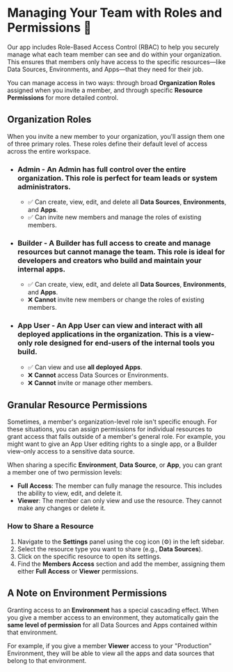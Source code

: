 # Managing Your Team with Roles and Permissions 🔐

Our app includes Role-Based Access Control (RBAC) to help you securely manage what each team member can see and do within your organization. This ensures that members only have access to the specific resources—like Data Sources, Environments, and Apps—that they need for their job.

You can manage access in two ways: through broad **Organization Roles** assigned when you invite a member, and through specific **Resource Permissions** for more detailed control.

## Organization Roles

When you invite a new member to your organization, you'll assign them one of three primary roles. These roles define their default level of access across the entire workspace.

- ### Admin - An Admin has full control over the entire organization. This role is perfect for team leads or system administrators.
  - ✅ Can create, view, edit, and delete all **Data Sources**, **Environments**, and **Apps**.
  - ✅ Can invite new members and manage the roles of existing members.

- ### Builder - A Builder has full access to create and manage resources but cannot manage the team. This role is ideal for developers and creators who build and maintain your internal apps.
  - ✅ Can create, view, edit, and delete all **Data Sources**, **Environments**, and **Apps**.
  - ❌ **Cannot** invite new members or change the roles of existing members.

- ### App User - An App User can view and interact with all deployed applications in the organization. This is a view-only role designed for end-users of the internal tools you build.
  - ✅ Can view and use **all deployed Apps**.
  - ❌ **Cannot** access Data Sources or Environments.
  - ❌ **Cannot** invite or manage other members.

## Granular Resource Permissions

Sometimes, a member's organization-level role isn't specific enough. For these situations, you can assign permissions for individual resources to grant access that falls outside of a member's general role. For example, you might want to give an App User editing rights to a single app, or a Builder view-only access to a sensitive data source.

When sharing a specific **Environment**, **Data Source**, or **App**, you can grant a member one of two permission levels:

- **Full Access**: The member can fully manage the resource. This includes the ability to view, edit, and delete it.
- **Viewer**: The member can only view and use the resource. They cannot make any changes or delete it.

### How to Share a Resource

1. Navigate to the **Settings** panel using the cog icon (⚙️) in the left sidebar.
2. Select the resource type you want to share (e.g., **Data Sources**).
3. Click on the specific resource to open its settings.
4. Find the **Members Access** section and add the member, assigning them either **Full Access** or **Viewer** permissions.

## A Note on Environment Permissions

Granting access to an **Environment** has a special cascading effect. When you give a member access to an environment, they automatically gain the **same level of permission** for all Data Sources and Apps contained within that environment.

For example, if you give a member **Viewer** access to your "Production" Environment, they will be able to view all the apps and data sources that belong to that environment.
